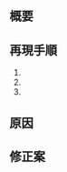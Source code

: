 ## 概要
<!-- どんなバグ・不具合なのか、それによって困っている人は誰なのか -->
<!-- スクリーンショット・動画もあれば載せておく -->

## 再現手順
1. 
2. 
3. 

## 原因
<!-- 原因が分かっていれば書いておく、分からなければ書かなくてよい -->


## 修正案
<!-- 修正の目処が立っていれば書いておく、分からなければ書かなくてよい -->
